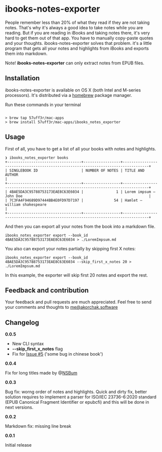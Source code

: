 # ibooks-notes-exporter

People remember less than 20% of what they read if they are not taking notes.
That's why it's always a good idea to take notes while you are reading.
But if you are reading in iBooks and taking notes there, it's very hard to get them out of that app.
You have to manually copy-paste quotes and your thoughts. ibooks-notes-exporter  solves
that problem. it's a little program that gets all your notes and highlights from iBooks and
exports them into markdown.

Note! **ibooks-notes-exporter** can only extract notes from EPUB files.


## Installation

ibooks-notes-exporter is available on OS X (both Intel and M-series processors).
It's distributed via a [homebrew](https://brew.sh/) package manager.

Run these commands in your terminal 

```shell

> brew tap 57uff3r/mac-apps
> brew install 57uff3r/mac-apps/ibooks_notes_exporter

```


## Usage

First of all, you have to get a list of all your books with notes and highlights.

```shell
❯ ibooks_notes_exporter books
+----------------------------------+-----------------+----------------------------------------------------------------------------------+
| SINGLEBOOK ID                    | NUMBER OF NOTES | TITLE AND AUTHOR                                                                 |
+----------------------------------+-----------------+----------------------------------------------------------------------------------+
| 4BAE5DA3C95788753173EAE8C63E6034 |               1 | Lorem impsum — John Doe                                                          |
| 7C3FA4F94689D97444BB4E0FD97D7197 |              54 | Hamlet — william shakespeare                                                     |
+----------------------------------+-----------------+----------------------------------------------------------------------------------+
```

And then you can export all your notes from the book into a markdown file.


```shell
ibooks_notes_exporter export --book_id 4BAE5DA3C95788753173EAE8C63E6034 > ./LoremImpsum.md
```

You also can export your notes partially by skipping  first X notes:

```shell
ibooks_notes_exporter export --book_id 4BAE5DA3C95788753173EAE8C63E6034 --skip_first_x_notes 20 > ./LoremImpsum.md 
```
In this example, the exporter will skip first 20 notes and export the rest.

## Feedback and contribution

Your feedback and pull requests are much appreciated.
Feel free to send your comments and thoughts to [me@akorchak.software](mailto:me@akorchak.software)


## Changelog


**0.0.5**

* New CLI syntax
* **--skip_first_x_notes** flag
* Fix for [Issue #5](https://github.com/57uff3r/ibooks_notes_exporter/issues/5) ('some bug in chinese book')

**0.0.4**

Fix for long titles made by @[NSBum](https://github.com/NSBum)

**0.0.3**

Bug fix: worng  order of notes and highlights. Quick and dirty fix, better solution requires to implement a parser 
for ISO/IEC 23736-6:2020 standard (EPUB Canonical Fragment Identifier or epubcfi) and this will be done in next 
versions.

**0.0.2**

Markdown fix: missing line break


**0.0.1**

Initial release


